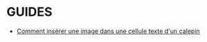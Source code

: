 # GUIDES

* [Comment insérer une image dans une cellule texte d'un calepin](/guides/Comment%20insérer%20une%20image%20dans%20une%20cellule%20texte%20d'un%20calepin.md)
